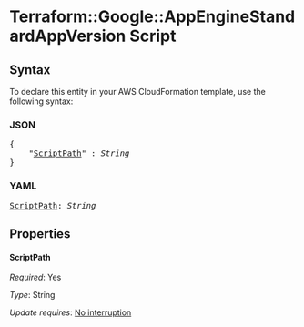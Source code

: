# Terraform::Google::AppEngineStandardAppVersion Script

## Syntax

To declare this entity in your AWS CloudFormation template, use the following syntax:

### JSON

<pre>
{
    "<a href="#scriptpath" title="ScriptPath">ScriptPath</a>" : <i>String</i>
}
</pre>

### YAML

<pre>
<a href="#scriptpath" title="ScriptPath">ScriptPath</a>: <i>String</i>
</pre>

## Properties

#### ScriptPath

_Required_: Yes

_Type_: String

_Update requires_: [No interruption](https://docs.aws.amazon.com/AWSCloudFormation/latest/UserGuide/using-cfn-updating-stacks-update-behaviors.html#update-no-interrupt)

